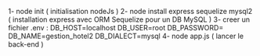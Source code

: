 1- node init ( initialisation nodeJs )
2- node install express sequelize mysql2 ( installation express avec ORM Sequelize pour un DB MySQL )
3- creer un fichier .env :
    DB_HOST=localhost
    DB_USER=root
    DB_PASSWORD=
    DB_NAME=gestion_hotel2
    DB_DIALECT=mysql
4- node app.js ( lancer le back-end )
